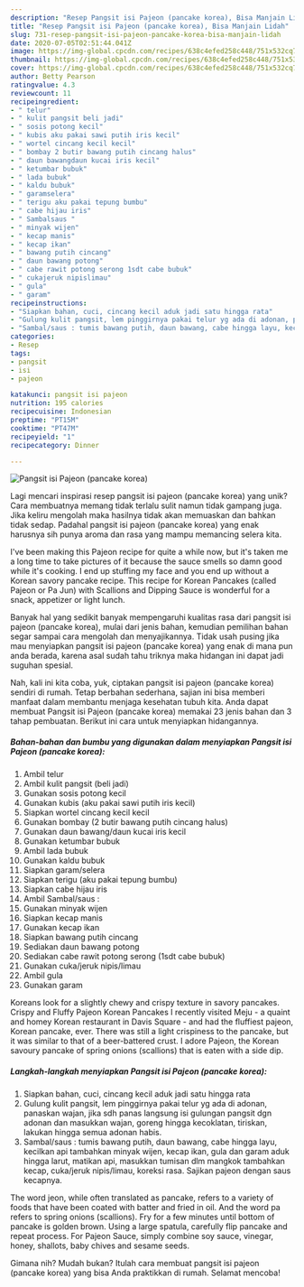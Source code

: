 ```yaml
---
description: "Resep Pangsit isi Pajeon (pancake korea), Bisa Manjain Lidah"
title: "Resep Pangsit isi Pajeon (pancake korea), Bisa Manjain Lidah"
slug: 731-resep-pangsit-isi-pajeon-pancake-korea-bisa-manjain-lidah
date: 2020-07-05T02:51:44.041Z
image: https://img-global.cpcdn.com/recipes/638c4efed258c448/751x532cq70/pangsit-isi-pajeon-pancake-korea-foto-resep-utama.jpg
thumbnail: https://img-global.cpcdn.com/recipes/638c4efed258c448/751x532cq70/pangsit-isi-pajeon-pancake-korea-foto-resep-utama.jpg
cover: https://img-global.cpcdn.com/recipes/638c4efed258c448/751x532cq70/pangsit-isi-pajeon-pancake-korea-foto-resep-utama.jpg
author: Betty Pearson
ratingvalue: 4.3
reviewcount: 11
recipeingredient:
- " telur"
- " kulit pangsit beli jadi"
- " sosis potong kecil"
- " kubis aku pakai sawi putih iris kecil"
- " wortel cincang kecil kecil"
- " bombay 2 butir bawang putih cincang halus"
- " daun bawangdaun kucai iris kecil"
- " ketumbar bubuk"
- " lada bubuk"
- " kaldu bubuk"
- " garamselera"
- " terigu aku pakai tepung bumbu"
- " cabe hijau iris"
- " Sambalsaus "
- " minyak wijen"
- " kecap manis"
- " kecap ikan"
- " bawang putih cincang"
- " daun bawang potong"
- " cabe rawit potong serong 1sdt cabe bubuk"
- " cukajeruk nipislimau"
- " gula"
- " garam"
recipeinstructions:
- "Siapkan bahan, cuci, cincang kecil aduk jadi satu hingga rata"
- "Gulung kulit pangsit, lem pinggirnya pakai telur yg ada di adonan, panaskan wajan, jika sdh panas langsung isi gulungan pangsit dgn adonan dan masukkan wajan, goreng hingga kecoklatan, tiriskan, lakukan hingga semua adonan habis."
- "Sambal/saus : tumis bawang putih, daun bawang, cabe hingga layu, kecilkan api tambahkan minyak wijen, kecap ikan, gula dan garam aduk hingga larut, matikan api, masukkan tumisan dlm mangkok tambahkan kecap, cuka/jeruk nipis/limau, koreksi rasa. Sajikan pajeon dengan saus kecapnya."
categories:
- Resep
tags:
- pangsit
- isi
- pajeon

katakunci: pangsit isi pajeon 
nutrition: 195 calories
recipecuisine: Indonesian
preptime: "PT15M"
cooktime: "PT47M"
recipeyield: "1"
recipecategory: Dinner

---
```



![Pangsit isi Pajeon (pancake korea)](https://img-global.cpcdn.com/recipes/638c4efed258c448/751x532cq70/pangsit-isi-pajeon-pancake-korea-foto-resep-utama.jpg)

Lagi mencari inspirasi resep pangsit isi pajeon (pancake korea) yang unik? Cara membuatnya memang tidak terlalu sulit namun tidak gampang juga. Jika keliru mengolah maka hasilnya tidak akan memuaskan dan bahkan tidak sedap. Padahal pangsit isi pajeon (pancake korea) yang enak harusnya sih punya aroma dan rasa yang mampu memancing selera kita.

I&#39;ve been making this Pajeon recipe for quite a while now, but it&#39;s taken me a long time to take pictures of it because the sauce smells so damn good while it&#39;s cooking. I end up stuffing my face and you end up without a Korean savory pancake recipe. This recipe for Korean Pancakes (called Pajeon or Pa Jun) with Scallions and Dipping Sauce is wonderful for a snack, appetizer or light lunch.

Banyak hal yang sedikit banyak mempengaruhi kualitas rasa dari pangsit isi pajeon (pancake korea), mulai dari jenis bahan, kemudian pemilihan bahan segar sampai cara mengolah dan menyajikannya. Tidak usah pusing jika mau menyiapkan pangsit isi pajeon (pancake korea) yang enak di mana pun anda berada, karena asal sudah tahu triknya maka hidangan ini dapat jadi suguhan spesial.


Nah, kali ini kita coba, yuk, ciptakan pangsit isi pajeon (pancake korea) sendiri di rumah. Tetap berbahan sederhana, sajian ini bisa memberi manfaat dalam membantu menjaga kesehatan tubuh kita. Anda dapat membuat Pangsit isi Pajeon (pancake korea) memakai 23 jenis bahan dan 3 tahap pembuatan. Berikut ini cara untuk menyiapkan hidangannya.

<!--inarticleads1-->

##### Bahan-bahan dan bumbu yang digunakan dalam menyiapkan Pangsit isi Pajeon (pancake korea):

1. Ambil  telur
1. Ambil  kulit pangsit (beli jadi)
1. Gunakan  sosis potong kecil
1. Gunakan  kubis (aku pakai sawi putih iris kecil)
1. Siapkan  wortel cincang kecil kecil
1. Gunakan  bombay (2 butir bawang putih cincang halus)
1. Gunakan  daun bawang/daun kucai iris kecil
1. Gunakan  ketumbar bubuk
1. Ambil  lada bubuk
1. Gunakan  kaldu bubuk
1. Siapkan  garam/selera
1. Siapkan  terigu (aku pakai tepung bumbu)
1. Siapkan  cabe hijau iris
1. Ambil  Sambal/saus :
1. Gunakan  minyak wijen
1. Siapkan  kecap manis
1. Gunakan  kecap ikan
1. Siapkan  bawang putih cincang
1. Sediakan  daun bawang potong
1. Sediakan  cabe rawit potong serong (1sdt cabe bubuk)
1. Gunakan  cuka/jeruk nipis/limau
1. Ambil  gula
1. Gunakan  garam


Koreans look for a slightly chewy and crispy texture in savory pancakes. Crispy and Fluffy Pajeon Korean Pancakes I recently visited Meju - a quaint and homey Korean restaurant in Davis Square - and had the fluffiest pajeon, Korean pancake, ever. There was still a light crispiness to the pancake, but it was similar to that of a beer-battered crust. I adore Pajeon, the Korean savoury pancake of spring onions (scallions) that is eaten with a side dip. 

<!--inarticleads2-->

##### Langkah-langkah menyiapkan Pangsit isi Pajeon (pancake korea):

1. Siapkan bahan, cuci, cincang kecil aduk jadi satu hingga rata
1. Gulung kulit pangsit, lem pinggirnya pakai telur yg ada di adonan, panaskan wajan, jika sdh panas langsung isi gulungan pangsit dgn adonan dan masukkan wajan, goreng hingga kecoklatan, tiriskan, lakukan hingga semua adonan habis.
1. Sambal/saus : tumis bawang putih, daun bawang, cabe hingga layu, kecilkan api tambahkan minyak wijen, kecap ikan, gula dan garam aduk hingga larut, matikan api, masukkan tumisan dlm mangkok tambahkan kecap, cuka/jeruk nipis/limau, koreksi rasa. Sajikan pajeon dengan saus kecapnya.


The word jeon, while often translated as pancake, refers to a variety of foods that have been coated with batter and fried in oil. And the word pa refers to spring onions (scallions). Fry for a few minutes until bottom of pancake is golden brown. Using a large spatula, carefully flip pancake and repeat process. For Pajeon Sauce, simply combine soy sauce, vinegar, honey, shallots, baby chives and sesame seeds. 

Gimana nih? Mudah bukan? Itulah cara membuat pangsit isi pajeon (pancake korea) yang bisa Anda praktikkan di rumah. Selamat mencoba!
